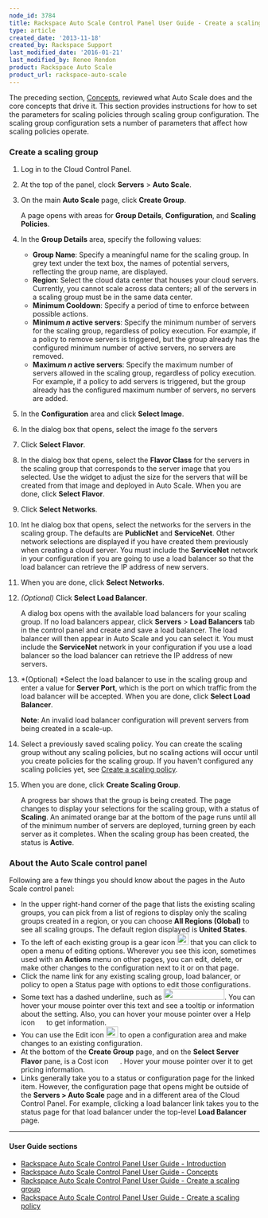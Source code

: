 ```yaml
---
node_id: 3784
title: Rackspace Auto Scale Control Panel User Guide - Create a scaling group
type: article
created_date: '2013-11-18'
created_by: Rackspace Support
last_modified_date: '2016-01-21'
last_modified_by: Renee Rendon
product: Rackspace Auto Scale
product_url: rackspace-auto-scale
---
```


The preceding section,
[Concepts](/how-to/rackspace-auto-scale-control-panel-user-guide-concepts "Concepts"),
reviewed what Auto Scale does and the core concepts that drive it. This
section provides instructions for how to set the parameters for scaling
policies through scaling group configuration. The scaling group
configuration sets a number of parameters that affect how scaling
policies operate.

### <span>Create a scaling group</span>

1.  Log in to the Cloud Control Panel.

2.  At the top of the panel, clock **Servers** &gt; **Auto Scale**.

3.  On the main **Auto Scale** page, click **Create Group**.

    A page opens with areas for **Group Details**, **Configuration**,
    and **Scaling Policies**.

4.  In the **Group Details** area, specify the following values:
    -   **Group Name**: Specify a meaningful name for the scaling group.
        In grey text under the text box, the names of potential servers,
        reflecting the group name, are displayed.
    -   **Region**: Select the cloud data center that houses your
        cloud servers. Currently, you cannot scale across data centers;
        all of the servers in a scaling group must be in the same
        data center.
    -   **Minimum Cooldown**: Specify a period of time to enforce
        between possible actions.
    -   **Minimum *n* active servers**: Specify the minimum number of
        servers for the scaling group, regardless of policy execution.
        For example, if a policy to remove servers is triggered, but the
        group already has the configured minimum number of active
        servers, no servers are removed.
    -   **Maximum *n* active servers**: Specify the maximum number of
        servers allowed in the scaling group, regardless of
        policy execution. For example, if a policy to add servers is
        triggered, but the group already has the configured maximum
        number of servers, no servers are added.

5.  In the **Configuration** area and click **Select Image**.
6.  In the dialog box that opens, select the image fo the servers
7.  Click **Select Flavor**.
8.  In the dialog box that opens, select the **Flavor Class** for the
    servers in the scaling group that corresponds to the server image
    that you selected. Use the widget to adjust the size for the servers
    that will be created from that image and deployed in Auto Scale.
    When you are done, click **Select Flavor**.
9.  Click **Select Networks**.
10. Int he dialog box that opens, select the networks for the servers in
    the scaling group. The defaults are **PublicNet** and
    **ServiceNet**. Other network selections are displayed if you have
    created them previously when creating a cloud server. <span>You must
    include the </span><span
    class="guimenuitem">**ServiceNet**</span><span> network in your
    configuration if you are going to use a load balancer so that the
    load balancer can retrieve the IP address of new servers.</span>
11. When you are done, click **Select Networks**.
12. *(Optional)* Click **Select Load Balancer**.

    A dialog box opens with the available load balancers for your
    scaling group. If no load balancers appear, click **Servers** &gt;
    **Load Balancers** tab in the control panel and create and save a
    load balancer. The load balancer will then appear in Auto Scale and
    you can select it. <span>You must include the </span><span
    class="guimenuitem">**ServiceNet**</span><span> network in your
    configuration if you use a load balancer so the load balancer can
    retrieve the IP address of new servers.</span>

13. *(Optional) *Select the load balancer to use in the scaling group
    and enter a value for **Server Port**, which is the port on which
    traffic from the load balancer will be accepted. When you are done,
    click **Select Load Balancer**.

    **Note**: An invalid load balancer configuration will prevent
    servers from being created in a scale-up.

14. Select a previously saved scaling policy. You can create the scaling
    group without any scaling policies, but no scaling actions will
    occur until you create policies for the scaling group. If you
    haven't configured any scaling policies yet, see [Create a scaling
    policy](/how-to/rackspace-auto-scale-control-panel-user-guide-create-a-scaling-policy).

15. When you are done, click **Create Scaling Group**.

    A progress bar shows that the group is being created. The page
    changes to display your selections for the scaling group, with a
    status of **Scaling**. An animated orange bar at the bottom of the
    page runs until all of the minimum number of servers are deployed,
    turning green by each server as it completes. When the scaling group
    has been created, the status is **Active**.

### About the Auto Scale control panel

Following are a few things you should know about the pages in the Auto
Scale control panel:

-   In the upper right-hand corner of the page that lists the existing
    scaling groups, you can pick from a list of regions to display only
    the scaling groups created in a region, or you can choose **All
    Regions (Global)** to see all scaling groups. The default region
    displayed is **United States**.
-   To the left of each existing group is a gear icon
    <img src="https://8026b2e3760e2433679c-fffceaebb8c6ee053c935e8915a3fbe7.ssl.cf2.rackcdn.com/field/image/image013.png" width="23" height="23" />
    that you can click to open a menu of editing options. Wherever you
    see this icon, sometimes used with an **Actions** menu on other
    pages, you can edit, delete, or make other changes to the
    configuration next to it or on that page.
-   Click the name link for any existing scaling group, load balancer,
    or policy to open a Status page with options to edit
    those configurations.
-   Some text has a dashed underline, such as
    <img src="https://8026b2e3760e2433679c-fffceaebb8c6ee053c935e8915a3fbe7.ssl.cf2.rackcdn.com/field/image/image015.png" width="122" height="22" />.
    You can hover your mouse pointer over this text and see a tooltip or
    information about the setting. Also, you can hover your mouse
    pointer over a Help icon
    <img src="https://8026b2e3760e2433679c-fffceaebb8c6ee053c935e8915a3fbe7.ssl.cf2.rackcdn.com/field/image/image017.png" width="15" height="14" />
    to get information.
-   You can use the Edit icon
    <img src="https://8026b2e3760e2433679c-fffceaebb8c6ee053c935e8915a3fbe7.ssl.cf2.rackcdn.com/field/image/image019.png" width="24" height="22" />
    to open a configuration area and make changes to an
    existing configuration.
-   At the bottom of the **Create Group** page, and on the **Select
    Server Flavor** pane, is a Cost icon
    <img src="https://8026b2e3760e2433679c-fffceaebb8c6ee053c935e8915a3fbe7.ssl.cf2.rackcdn.com/field/image/image021.png" width="19" height="16" />.
    Hover your mouse pointer over it to get pricing information.
-   Links generally take you to a status or configuration page for the
    linked item. However, the configuration page that opens might be
    outside of the **Servers &gt; Auto Scale** page and in a different
    area of the Cloud Control Panel. For example, clicking a load
    balancer link takes you to the status page for that load balancer
    under the top-level **Load Balancer** page.

------------------------------------------------------------------------

####

#### User Guide sections

-   [Rackspace Auto Scale Control Panel User Guide -
    Introduction](/how-to/rackspace-auto-scale-control-panel-user-guide-introduction "Introduction")
-   [Rackspace Auto Scale Control Panel User Guide -
    Concepts](/how-to/rackspace-auto-scale-control-panel-user-guide-concepts "Concepts")
-   [Rackspace Auto Scale Control Panel User Guide - Create a scaling
    group](/how-to/rackspace-auto-scale-control-panel-user-guide-create-a-scaling-group "Creating Scaling Groups")
-   [Rackspace Auto Scale Control Panel User Guide - Create a scaling
    policy](http://rackspace.com/how-to/rackspace-auto-scale-control-panel-user-guide-create-a-scaling-policy "Creating Scaling Policies")





